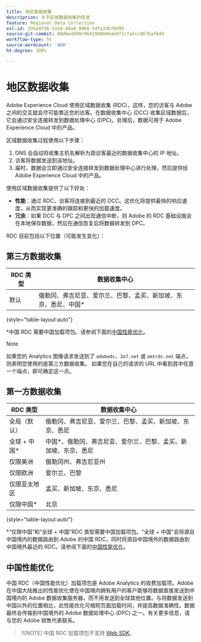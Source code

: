 ```yaml
---
title: 地区数据收集
description: 关于区域数据收集的信息
feature: Regional Data Collection
exl-id: 295e9736-2a58-48a8-9968-5dfa33b70d95
source-git-commit: 88d6edd99c96d19980464e0f1cfa5cc867baf645
workflow-type: ht
source-wordcount: '468'
ht-degree: 100%

---
```


# 地区数据收集

Adobe Experience Cloud 使用区域数据收集 (RDC)，这样，您的访客与 Adobe 之间的交互就会尽可能靠近您的访客。在数据收集中心 (DCC) 收集区域数据后，它会通过安全连接转发到数据处理中心 (DPC)。处理后，数据可用于 Adobe Experience Cloud 中的产品。

区域数据收集过程使用以下步骤：

1. DNS 会自动将收集主机名解析为距访客最近的数据收集中心的 IP 地址。
1. 访客将数据发送到该地址。
1. 届时，数据会立即通过安全连接转发到数据处理中心进行处理，然后提供给 Adobe Experience Cloud 中的产品。

使用区域数据收集提供了以下好处：

* **性能**：通过 RDC，访客将连接到最近的 DCC。这优化将提供最快的响应速度，从而实现更准确的跟踪和更快的加载速度。
* **冗余**：如果 DCC 与 DPC 之间出现通信中断，则 Adobe 的 RDC 基础设施会在本地保存数据，然后在通信恢复后将数据转发到 DPC。

RDC 目前包括以下位置（可能发生变化）：

## 第三方数据收集

| RDC 类型 | 数据收集中心 |
| --- | --- |
| 默认 | 俄勒冈、弗吉尼亚、爱尔兰、巴黎、孟买、新加坡、东京、悉尼、中国* |

{style=&quot;table-layout:auto&quot;}

*中国 RDC 需要中国加载项包。请参阅下面的[中国性能优化](#china-performance-optimization)。

>[!NOTE]
>
>如果您的 Analytics 图像请求发送到了 `adobedc`、`2o7.net` 或 `omtrdc.net` 端点，则表明您使用的是第三方数据收集。 如果您在自己的请求的 URL 中看到其中任意一个端点，即可确定这一点。

## 第一方数据收集

| RDC 类型 | 数据收集中心 |
| --- | --- |
| 全局（默认） | 俄勒冈、弗吉尼亚、爱尔兰、巴黎、孟买、新加坡、东京、悉尼 |
| 全球 + 中国* | 中国*、俄勒冈、弗吉尼亚、爱尔兰、巴黎、孟买、新加坡、东京、悉尼 |
| 仅限美洲 | 俄勒冈州、弗吉尼亚州 |
| 仅限欧洲 | 爱尔兰、巴黎 |
| 仅限亚太地区 | 孟买、新加坡、东京、悉尼 |
| 仅限中国* | 北京 |

{style=&quot;table-layout:auto&quot;}

*“仅限中国”和“全球 + 中国”RDC 类型需要中国加载项包。“全球 + 中国”会将源自中国境内的数据路由到 Adobe 的中国 RDC，同时将源自中国境外的数据路由到中国境外最近的 RDC。请参阅下面的[中国性能优化](#china-performance-optimization)。

## 中国性能优化

中国 RDC（中国性能优化）加载项包是 Adobe Analytics 的收费加载项。Adobe 在中国大陆推出的性能优化使在中国境内拥有用户的客户能够将数据直接发送到中国境内的 Adobe 数据收集服务器，而不用发送到全球其他位置。与将数据发送到中国以外的位置相比，此性能优化可缩短页面加载时间，并提高数据准确性。数据最终会传输到中国境外的 Adobe 数据处理中心 (DPC) 之一。有关更多信息，请与您的 Adobe 销售代表联系。

>!![NOTE]
中国 RDC 加载项包不支持 [Web SDK](/help/implement/aep-edge/overview.md)。

